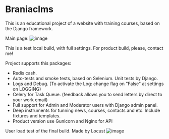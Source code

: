 # Braniaclms
This is an educational project of a website with training courses, based on the Django framework.

Main page:
![image](https://user-images.githubusercontent.com/96382702/207826686-1dbcb896-aac1-4ece-bce9-7514fbddfaba.png)

This is a test local build, with full settings. For product build, please, contact me!

Project supports this packages:
- Redis cash.
- Auto-tests and smoke tests, based on Selenium. Unit tests by Django.
- Logs and Debug.
  (To activate the Log: change flag on "False" at settings on LOGGING)
- Celery for Task Queue.
  (feedback allows you to send letters by direct to your work email)
- Full support for Admin and Moderator users with Django admin panel.
- Deep instruments for tunning news, courses, contacts and etc. Include fixtures and templates.
- Product version use Gunicorn and Nginx for API




User load test of the final build. Made by Locust
![image](https://user-images.githubusercontent.com/96382702/206856868-95d42fe5-d9ba-4422-b07a-5eb7939cc3a2.png)
